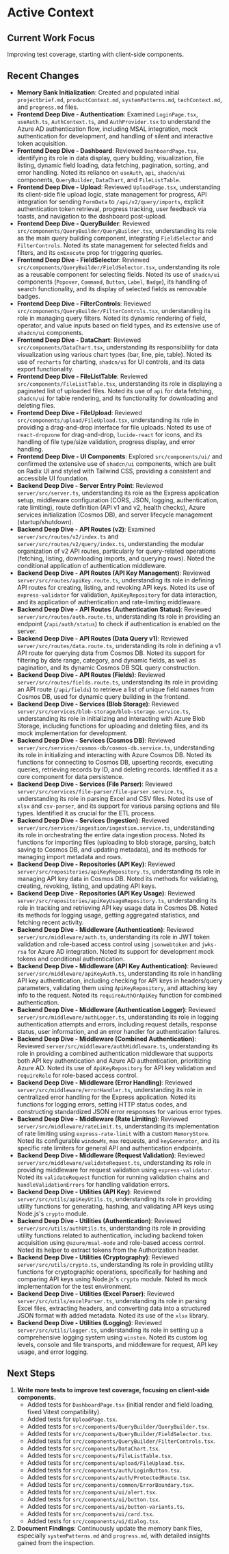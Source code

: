 # Active Context

## Current Work Focus

Improving test coverage, starting with client-side components.

## Recent Changes

*   **Memory Bank Initialization**: Created and populated initial `projectbrief.md`, `productContext.md`, `systemPatterns.md`, `techContext.md`, and `progress.md` files.
*   **Frontend Deep Dive - Authentication**: Examined `LoginPage.tsx`, `useAuth.ts`, `AuthContext.ts`, and `AuthProvider.tsx` to understand the Azure AD authentication flow, including MSAL integration, mock authentication for development, and handling of silent and interactive token acquisition.
*   **Frontend Deep Dive - Dashboard**: Reviewed `DashboardPage.tsx`, identifying its role in data display, query building, visualization, file listing, dynamic field loading, data fetching, pagination, sorting, and error handling. Noted its reliance on `useAuth`, `api`, `shadcn/ui` components, `QueryBuilder`, `DataChart`, and `FileListTable`.
*   **Frontend Deep Dive - Upload**: Reviewed `UploadPage.tsx`, understanding its client-side file upload logic, state management for progress, API integration for sending `FormData` to `/api/v2/query/imports`, explicit authentication token retrieval, progress tracking, user feedback via toasts, and navigation to the dashboard post-upload.
*   **Frontend Deep Dive - QueryBuilder**: Reviewed `src/components/QueryBuilder/QueryBuilder.tsx`, understanding its role as the main query building component, integrating `FieldSelector` and `FilterControls`. Noted its state management for selected fields and filters, and its `onExecute` prop for triggering queries.
*   **Frontend Deep Dive - FieldSelector**: Reviewed `src/components/QueryBuilder/FieldSelector.tsx`, understanding its role as a reusable component for selecting fields. Noted its use of `shadcn/ui` components (`Popover`, `Command`, `Button`, `Label`, `Badge`), its handling of search functionality, and its display of selected fields as removable badges.
*   **Frontend Deep Dive - FilterControls**: Reviewed `src/components/QueryBuilder/FilterControls.tsx`, understanding its role in managing query filters. Noted its dynamic rendering of field, operator, and value inputs based on field types, and its extensive use of `shadcn/ui` components.
*   **Frontend Deep Dive - DataChart**: Reviewed `src/components/DataChart.tsx`, understanding its responsibility for data visualization using various chart types (bar, line, pie, table). Noted its use of `recharts` for charting, `shadcn/ui` for UI controls, and its data export functionality.
*   **Frontend Deep Dive - FileListTable**: Reviewed `src/components/FileListTable.tsx`, understanding its role in displaying a paginated list of uploaded files. Noted its use of `api` for data fetching, `shadcn/ui` for table rendering, and its functionality for downloading and deleting files.
*   **Frontend Deep Dive - FileUpload**: Reviewed `src/components/upload/FileUpload.tsx`, understanding its role in providing a drag-and-drop interface for file uploads. Noted its use of `react-dropzone` for drag-and-drop, `lucide-react` for icons, and its handling of file type/size validation, progress display, and error handling.
*   **Frontend Deep Dive - UI Components**: Explored `src/components/ui/` and confirmed the extensive use of `shadcn/ui` components, which are built on Radix UI and styled with Tailwind CSS, providing a consistent and accessible UI foundation.
*   **Backend Deep Dive - Server Entry Point**: Reviewed `server/src/server.ts`, understanding its role as the Express application setup, middleware configuration (CORS, JSON, logging, authentication, rate limiting), route definition (API v1 and v2, health checks), Azure services initialization (Cosmos DB), and server lifecycle management (startup/shutdown).
*   **Backend Deep Dive - API Routes (v2)**: Examined `server/src/routes/v2/index.ts` and `server/src/routes/v2/query/index.ts`, understanding the modular organization of v2 API routes, particularly for query-related operations (fetching, listing, downloading imports, and querying rows). Noted the conditional application of authentication middleware.
*   **Backend Deep Dive - API Routes (API Key Management)**: Reviewed `server/src/routes/apiKey.route.ts`, understanding its role in defining API routes for creating, listing, and revoking API keys. Noted its use of `express-validator` for validation, `ApiKeyRepository` for data interaction, and its application of authentication and rate-limiting middleware.
*   **Backend Deep Dive - API Routes (Authentication Status)**: Reviewed `server/src/routes/auth.route.ts`, understanding its role in providing an endpoint (`/api/auth/status`) to check if authentication is enabled on the server.
*   **Backend Deep Dive - API Routes (Data Query v1)**: Reviewed `server/src/routes/data.route.ts`, understanding its role in defining a v1 API route for querying data from Cosmos DB. Noted its support for filtering by date range, category, and dynamic fields, as well as pagination, and its dynamic Cosmos DB SQL query construction.
*   **Backend Deep Dive - API Routes (Fields)**: Reviewed `server/src/routes/fields.route.ts`, understanding its role in providing an API route (`/api/fields`) to retrieve a list of unique field names from Cosmos DB, used for dynamic query building in the frontend.
*   **Backend Deep Dive - Services (Blob Storage)**: Reviewed `server/src/services/blob-storage/blob-storage.service.ts`, understanding its role in initializing and interacting with Azure Blob Storage, including functions for uploading and deleting files, and its mock implementation for development.
*   **Backend Deep Dive - Services (Cosmos DB)**: Reviewed `server/src/services/cosmos-db/cosmos-db.service.ts`, understanding its role in initializing and interacting with Azure Cosmos DB. Noted its functions for connecting to Cosmos DB, upserting records, executing queries, retrieving records by ID, and deleting records. Identified it as a core component for data persistence.
*   **Backend Deep Dive - Services (File Parser)**: Reviewed `server/src/services/file-parser/file-parser.service.ts`, understanding its role in parsing Excel and CSV files. Noted its use of `xlsx` and `csv-parser`, and its support for various parsing options and file types. Identified it as crucial for the ETL process.
*   **Backend Deep Dive - Services (Ingestion)**: Reviewed `server/src/services/ingestion/ingestion.service.ts`, understanding its role in orchestrating the entire data ingestion process. Noted its functions for importing files (uploading to blob storage, parsing, batch saving to Cosmos DB, and updating metadata), and its methods for managing import metadata and rows.
*   **Backend Deep Dive - Repositories (API Key)**: Reviewed `server/src/repositories/apiKeyRepository.ts`, understanding its role in managing API key data in Cosmos DB. Noted its methods for validating, creating, revoking, listing, and updating API keys.
*   **Backend Deep Dive - Repositories (API Key Usage)**: Reviewed `server/src/repositories/apiKeyUsageRepository.ts`, understanding its role in tracking and retrieving API key usage data in Cosmos DB. Noted its methods for logging usage, getting aggregated statistics, and fetching recent activity.
*   **Backend Deep Dive - Middleware (Authentication)**: Reviewed `server/src/middleware/auth.ts`, understanding its role in JWT token validation and role-based access control using `jsonwebtoken` and `jwks-rsa` for Azure AD integration. Noted its support for development mock tokens and conditional authentication.
*   **Backend Deep Dive - Middleware (API Key Authentication)**: Reviewed `server/src/middleware/apiKeyAuth.ts`, understanding its role in handling API key authentication, including checking for API keys in headers/query parameters, validating them using `ApiKeyRepository`, and attaching key info to the request. Noted its `requireAuthOrApiKey` function for combined authentication.
*   **Backend Deep Dive - Middleware (Authentication Logger)**: Reviewed `server/src/middleware/authLogger.ts`, understanding its role in logging authentication attempts and errors, including request details, response status, user information, and an error handler for authentication failures.
*   **Backend Deep Dive - Middleware (Combined Authentication)**: Reviewed `server/src/middleware/authMiddleware.ts`, understanding its role in providing a combined authentication middleware that supports both API key authentication and Azure AD authentication, prioritizing Azure AD. Noted its use of `ApiKeyRepository` for API key validation and `requireRole` for role-based access control.
*   **Backend Deep Dive - Middleware (Error Handling)**: Reviewed `server/src/middleware/errorHandler.ts`, understanding its role in centralized error handling for the Express application. Noted its functions for logging errors, setting HTTP status codes, and constructing standardized JSON error responses for various error types.
*   **Backend Deep Dive - Middleware (Rate Limiting)**: Reviewed `server/src/middleware/rateLimit.ts`, understanding its implementation of rate limiting using `express-rate-limit` with a custom `MemoryStore`. Noted its configurable `windowMs`, `max` requests, and `keyGenerator`, and its specific rate limiters for general API and authentication endpoints.
*   **Backend Deep Dive - Middleware (Request Validation)**: Reviewed `server/src/middleware/validateRequest.ts`, understanding its role in providing middleware for request validation using `express-validator`. Noted its `validateRequest` function for running validation chains and `handleValidationErrors` for handling validation errors.
*   **Backend Deep Dive - Utilities (API Key)**: Reviewed `server/src/utils/apiKeyUtils.ts`, understanding its role in providing utility functions for generating, hashing, and validating API keys using Node.js's `crypto` module.
*   **Backend Deep Dive - Utilities (Authentication)**: Reviewed `server/src/utils/authUtils.ts`, understanding its role in providing utility functions related to authentication, including backend token acquisition using `@azure/msal-node` and role-based access control. Noted its helper to extract tokens from the Authorization header.
*   **Backend Deep Dive - Utilities (Cryptography)**: Reviewed `server/src/utils/crypto.ts`, understanding its role in providing utility functions for cryptographic operations, specifically for hashing and comparing API keys using Node.js's `crypto` module. Noted its mock implementation for the test environment.
*   **Backend Deep Dive - Utilities (Excel Parser)**: Reviewed `server/src/utils/excelParser.ts`, understanding its role in parsing Excel files, extracting headers, and converting data into a structured JSON format with added metadata. Noted its use of the `xlsx` library.
*   **Backend Deep Dive - Utilities (Logging)**: Reviewed `server/src/utils/logger.ts`, understanding its role in setting up a comprehensive logging system using `winston`. Noted its custom log levels, console and file transports, and middleware for request, API key usage, and error logging.

## Next Steps

1.  **Write more tests to improve test coverage, focusing on client-side components.**
    *   Added tests for `DashboardPage.tsx` (initial render and field loading, fixed Vitest compatibility).
    *   Added tests for `UploadPage.tsx`.
    *   Added tests for `src/components/QueryBuilder/QueryBuilder.tsx`.
    *   Added tests for `src/components/QueryBuilder/FieldSelector.tsx`.
    *   Added tests for `src/components/QueryBuilder/FilterControls.tsx`.
    *   Added tests for `src/components/DataChart.tsx`.
    *   Added tests for `src/components/FileListTable.tsx`.
    *   Added tests for `src/components/upload/FileUpload.tsx`.
    *   Added tests for `src/components/auth/LoginButton.tsx`.
    *   Added tests for `src/components/auth/ProtectedRoute.tsx`.
    *   Added tests for `src/components/common/ErrorBoundary.tsx`.
    *   Added tests for `src/components/ui/alert.tsx`.
    *   Added tests for `src/components/ui/button.tsx`.
    *   Added tests for `src/components/ui/button-variants.ts`.
    *   Added tests for `src/components/ui/card.tsx`.
    *   Added tests for `src/components/ui/dialog.tsx`.
2.  **Document Findings**: Continuously update the memory bank files, especially `systemPatterns.md` and `progress.md`, with detailed insights gained from the inspection.